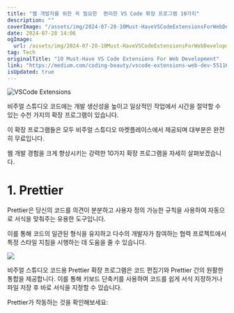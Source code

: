 ```yaml
---
title: "웹 개발자를 위한 꼭 필요한  편리한 VS Code 확장 프로그램 10가지"
description: ""
coverImage: "/assets/img/2024-07-28-10Must-HaveVSCodeExtensionsForWebDevelopment_0.png"
date: 2024-07-28 14:06
ogImage: 
  url: /assets/img/2024-07-28-10Must-HaveVSCodeExtensionsForWebDevelopment_0.png
tag: Tech
originalTitle: "10 Must-Have VS Code Extensions For Web Development"
link: "https://medium.com/coding-beauty/vscode-extensions-web-dev-55116dd64b2c"
isUpdated: true
---
```







![VSCode Extensions](/assets/img/2024-07-28-10Must-HaveVSCodeExtensionsForWebDevelopment_0.png)

비주얼 스튜디오 코드에는 개발 생산성을 높이고 일상적인 작업에서 시간을 절약할 수 있는 수천 가지의 확장 프로그램이 있습니다.

이 확장 프로그램들은 모두 비주얼 스튜디오 마켓플레이스에서 제공되며 대부분은 완전히 무료입니다.

웹 개발 경험을 크게 향상시키는 강력한 10가지 확장 프로그램을 자세히 살펴보겠습니다.


<div class="content-ad"></div>

# 1. Prettier

Prettier은 당신의 코드를 의견이 분분하고 사용자 정의 가능한 규칙을 사용하여 자동으로 서식을 맞춰주는 유용한 도구입니다.

이를 통해 코드의 일관된 형식을 유지하고 다수의 개발자가 참여하는 협력 프로젝트에서 특정 스타일 지침을 시행하는 데 도움을 줄 수 있습니다.

<img src="/assets/img/2024-07-28-10Must-HaveVSCodeExtensionsForWebDevelopment_1.png" />

<div class="content-ad"></div>

비주얼 스튜디오 코드용 Prettier 확장 프로그램은 코드 편집기와 Prettier 간의 원활한 통합을 제공합니다. 이를 통해 키보드 단축키를 사용하여 코드를 쉽게 서식 지정하거나 파일 저장 후 바로 서식을 지정할 수 있습니다.

Prettier가 작동하는 것을 확인해보세요:
